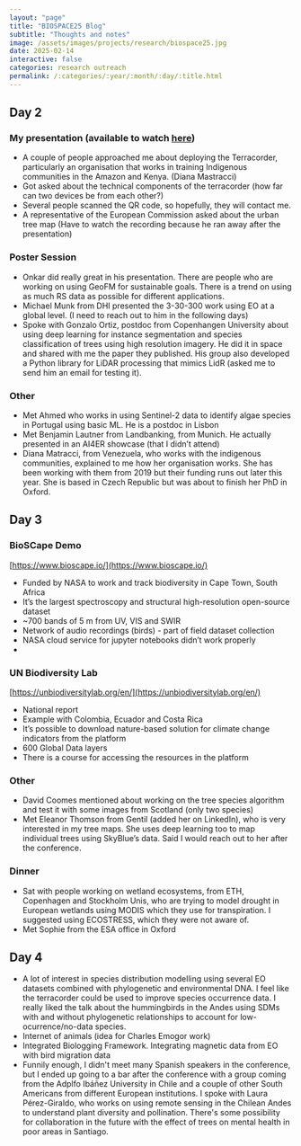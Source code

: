 ```yaml
---
layout: "page"
title: "BIOSPACE25 Blog"
subtitle: "Thoughts and notes"
image: /assets/images/projects/research/biospace25.jpg
date: 2025-02-14
interactive: false
categories: research outreach
permalink: /:categories/:year/:month/:day/:title.html
---
```


## Day 2

### My presentation (available to watch [here](https://www.youtube.com/live/e-eQ8XhRrsE?si=lv0p4CV3kdKGxmTk&t=14326))

- A couple of people approached me about deploying the Terracorder, particularly an organisation that works in training Indigenous communities in the Amazon and Kenya. (Diana Mastracci)  
- Got asked about the technical components of the terracorder (how far can two devices be from each other?)  
- Several people scanned the QR code, so hopefully, they will contact me.  
- A representative of the European Commission asked about the urban tree map (Have to watch the recording because he ran away after the presentation)

### Poster Session

- Onkar did really great in his presentation. There are people who are working on using GeoFM for sustainable goals. There is a trend on using as much RS data as possible for different applications.  
- Michael Munk from DHI presented the 3-30-300 work using EO at a global level. (I need to reach out to him in the following days)  
- Spoke with Gonzalo Ortiz, postdoc from Copenhangen University about using deep learning for instance segmentation and species classification of trees using high resolution imagery. He did it in space and shared with me the paper they published. His group also developed a Python library for LiDAR processing that mimics LidR (asked me to send him an email for testing it).

### Other

- Met Ahmed who works in using Sentinel-2 data to identify algae species in Portugal using basic ML. He is a postdoc in Lisbon  
- Met Benjamin Lautner from Landbanking, from Munich. He actually presented in an AI4ER showcase (that I didn’t attend)  
- Diana Matracci, from Venezuela, who works with the indigenous communities, explained to me how her organisation works. She has been working with them from 2019 but their funding runs out later this year. She is based in Czech Republic but was about to finish her PhD in Oxford.

## Day 3

### BioSCape Demo

[https://www.bioscape.io/](https://www.bioscape.io/) 

* Funded by NASA to work and track biodiversity in Cape Town, South Africa  
* It’s the largest spectroscopy and structural high-resolution open-source dataset  
* \~700 bands of 5 m from UV, VIS and SWIR  
* Network of audio recordings (birds) \- part of field dataset collection  
* NASA cloud service for jupyter notebooks didn’t work properly  
* 

### UN Biodiversity Lab

[https://unbiodiversitylab.org/en/](https://unbiodiversitylab.org/en/) 

* National report  
* Example with Colombia, Ecuador and Costa Rica  
* It’s possible to download nature-based solution for climate change indicators from the platform  
* 600 Global Data layers  
* There is a course for accessing the resources in the platform

### Other

* David Coomes mentioned about working on the tree species algorithm and test it with some images from Scotland (only two species)  
* Met Eleanor Thomson from Gentil (added her on LinkedIn), who is very interested in my tree maps. She uses deep learning too to map individual trees using SkyBlue’s data. Said I would reach out to her after the conference.

### Dinner

* Sat with people working on wetland ecosystems, from ETH, Copenhagen and Stockholm Unis, who are trying to model drought in European wetlands using MODIS which they use for transpiration. I suggested using ECOSTRESS, which they were not aware of.  
* Met Sophie from the ESA office in Oxford

## Day 4

* A lot of interest in species distribution modelling using several EO datasets combined with phylogenetic and environmental DNA. I feel like the terracorder could be used to improve species occurrence data. I really liked the talk about the hummingbirds in the Andes using SDMs with and without phylogenetic relationships to account for low-ocurrence/no-data species.  
* Internet of animals (idea for Charles Emogor work)  
* Integrated Biologging Framework. Integrating magnetic data from EO with bird migration data
* Funnily enough, I didn't meet many Spanish speakers in the conference, but I ended up going to a bar after the conference with a group coming from the Adplfo Ibáñez University in Chile and a couple of other South Americans from different European institutions. I spoke with Laura Pérez-Giraldo, who works on using remote sensing in the Chilean Andes to understand plant diversity and pollination. There's some possibility for collaboration in the future with the effect of trees on mental health in poor areas in Santiago.